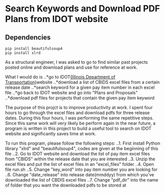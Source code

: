 # Search Keywords and Download PDF Plans from IDOT website

## Dependencies
```
pip install beautifulsoup4
pip install xlrd
```

As a structural engineer, I was asked to go to find similar past projects posted online and download plans and use for reference at work. 

What I would do is
..*go to IDOT[(Illinois Department of Transportation)](http://www.idot.illinois.gov/home/resources/Archives/transportation-bulletin-archives)website 
..*download a list of CBIDS excel files from a certain release date
..*search keyword for a given pay item number in each excel file
..*go back to IDOT website and go into "Plans and Proposals"
..*download pdf files for projects that contain the given pay item keyword

The purpose of this projct is to improve productivity at work. I spent four hours to go through the excel files and download pdfs for three release dates. During this four hours, I was performing the same repetitive steps. Since this same work will very likely be perform again in the near future, a program is written in this project to build a useful tool to search on IDOT website and significantly saves time at work.

To run this program, please follow the following steps:
..1. First install Python library "xlrd" and "beautifulsoup4", codes are given at the beginning of this file
..2. Go to IDOT website and download the list of pay item excel files from "CBIDS" within the release date that you are interested
..3. Unzip the excel files and put the list of excel files in an "excel_files" folder
..4. Open file run.sh
..5. Change "key_word" into pay item number you are looking for
..6. Change "date_release" into release date(mmddyy) from which you've downloaded the list of CBDIS excel files
..7. Change "pdf_dir" into the name of folder that you want the downloaded pdfs to be stored at

